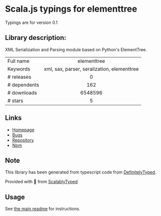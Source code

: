 
# Scala.js typings for elementtree

Typings are for version 0.1

## Library description:
XML Serialization and Parsing module based on Python's ElementTree.

|                    |                 |
| ------------------ | :-------------: |
| Full name          | elementtree |
| Keywords           | xml, sax, parser, seralization, elementtree |
| # releases         | 0 |
| # dependents       | 162 |
| # downloads        | 6548596 |
| # stars            | 5 |

## Links
- [Homepage](https://github.com/racker/node-elementtree)
- [Bugs](https://github.com/racker/node-elementtree/issues)
- [Repository](https://github.com/racker/node-elementtree)
- [Npm](https://www.npmjs.com/package/elementtree)
    


## Note
This library has been generated from typescript code from [DefinitelyTyped](https://definitelytyped.org).

Provided with :purple_heart: from [ScalablyTyped](https://github.com/oyvindberg/ScalablyTyped)

## Usage
See [the main readme](../../readme.md) for instructions.


